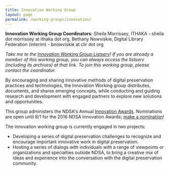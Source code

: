 ```yaml
---
title: Innovation Working Group
layout: page
permalink: /working-groups/innovation/
---
```

**Innovation Working Group Coordinators**: Sheila Morrissey, ITHAKA - sheila dot morrissey at ithaka dot org, Bethany Nowviskie, Digital Library Federation (interim) - bnowviskie at clir dot org

*Take me to the [Innovation Working Group Listserv](http://lists.clir.org/cgi-bin/wa?A0=NDSA-INNOVATION)! If you are already a member of this working group, you can always access the listserv (including its archives) at that link. To join this working group, please contact the coordinator.*

By encouraging and sharing innovative methods of digital preservation practices and technologies, the Innovation Working group distributes, documents, and shares emerging concepts, while conducting and guiding research and development with engaged partners to explore new solutions and opportunities.

This group administers the NDSA's Annual [Innovation Awards](/awards/). Nominations are open until 8/1 for the 2016 NDSA Innovation Awards; [make a nomination](https://www.surveymonkey.com/r/ndsa2016innovationawards)!

The innovation working group is currently engaged in two projects:

- Developing a series of digital preservation challenges to recognize and encourage important innovative work in digital preservation.
- Hosting a series of dialogs with individuals with a range of viewpoints or organizations and specialties outside NDSA, to bring a creative mix of ideas and experience into the conversation with the digital preservation community.
